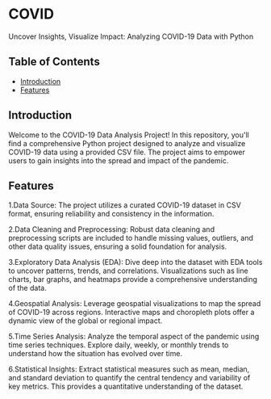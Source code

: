 # COVID

Uncover Insights, Visualize Impact: Analyzing COVID-19 Data with Python

## Table of Contents

- [Introduction](#introduction)
- [Features](#features)

## Introduction

Welcome to the COVID-19 Data Analysis Project! In this repository, you'll find a comprehensive Python project designed to analyze and visualize COVID-19 data using a provided CSV file. The project aims to empower users to gain insights into the spread and impact of the pandemic.

## Features

1.Data Source:
The project utilizes a curated COVID-19 dataset in CSV format, ensuring reliability and consistency in the information.

2.Data Cleaning and Preprocessing:
Robust data cleaning and preprocessing scripts are included to handle missing values, outliers, and other data quality issues, ensuring a solid foundation for analysis.

3.Exploratory Data Analysis (EDA):
Dive deep into the dataset with EDA tools to uncover patterns, trends, and correlations. Visualizations such as line charts, bar graphs, and heatmaps provide a comprehensive understanding of the data.

4.Geospatial Analysis:
Leverage geospatial visualizations to map the spread of COVID-19 across regions. Interactive maps and choropleth plots offer a dynamic view of the global or regional impact.

5.Time Series Analysis:
Analyze the temporal aspect of the pandemic using time series techniques. Explore daily, weekly, or monthly trends to understand how the situation has evolved over time.

6.Statistical Insights:
Extract statistical measures such as mean, median, and standard deviation to quantify the central tendency and variability of key metrics. This provides a quantitative understanding of the dataset.
